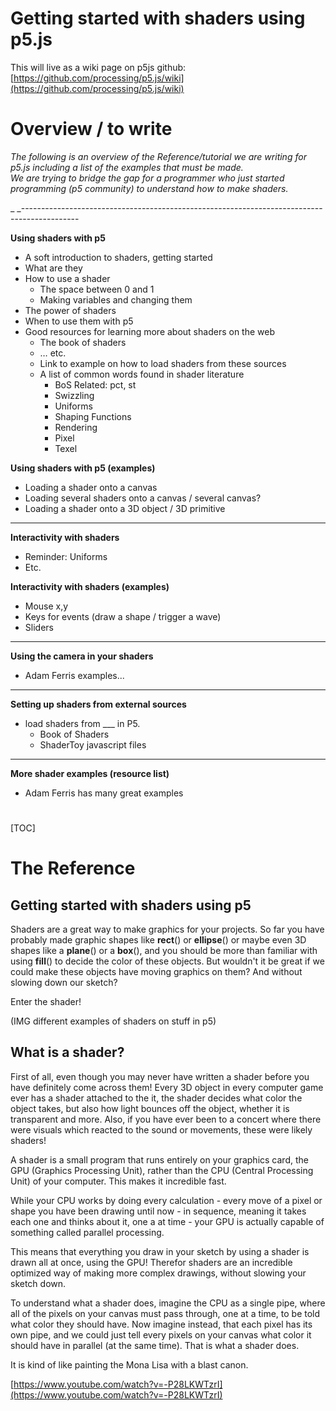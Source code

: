 # Getting started with shaders using p5.js

This will live as a wiki page on p5js github: [https://github.com/processing/p5.js/wiki](https://github.com/processing/p5.js/wiki) 


# 


# Overview / to write

_The following is an overview of the Reference/tutorial we are writing for p5.js including a list of the examples that must be made. \
We are trying to bridge the gap for a programmer who just started programming (p5 community) to understand how to make shaders._

_ _--------------------------------------------------------------------------------------------

**Using shaders with p5**



*   A soft introduction to shaders, getting started
*   What are they
*   How to use a shader
    *   The space between 0 and 1
    *   Making variables and changing them
*   The power of shaders
*   When to use them with p5
*   Good resources for learning more about shaders on the web
    *   The book of shaders
    *   … etc.
    *   Link to example on how to load shaders from these sources
    *   A list of common words found in shader literature
        *   BoS Related: pct, st
        *   Swizzling
        *   Uniforms
        *   Shaping Functions
        *   Rendering
        *   Pixel
        *   Texel

**Using shaders with p5 (examples)**



*   Loading a shader onto a canvas
*   Loading several shaders onto a canvas / several canvas?
*   Loading a shader onto a 3D object / 3D primitive

--------------------------------------------------------------------------------------------

**Interactivity with shaders**



*   Reminder: Uniforms
*   Etc.

**Interactivity with shaders (examples)**



*   Mouse x,y
*   Keys for events (draw a shape / trigger a wave)
*   Sliders

--------------------------------------------------------------------------------------------

**Using the camera in your shaders**



*   Adam Ferris examples...

--------------------------------------------------------------------------------------------

**Setting up shaders from external sources**



*   load shaders from ___ in P5.
    *   Book of Shaders
    *   ShaderToy javascript files

--------------------------------------------------------------------------------------------

**More shader examples (resource list)**



*   Adam Ferris has many great examples


# 


[TOC]



# 


# The Reference


## Getting started with shaders using p5

Shaders are a great way to make graphics for your projects. So far you have probably made graphic shapes like **rect**() or **ellipse**() or maybe even 3D shapes like a **plane**() or a **box**(), and you should be more than familiar with using **fill**() to decide the color of these objects. But wouldn't it be great if we could make these objects have moving graphics on them? And without slowing down our sketch?

Enter the shader!

(IMG different examples of shaders on stuff in p5)


## What is a shader?

First of all, even though you may never have written a shader before you have definitely come across them! Every 3D object in every computer game ever has a shader attached to the it, the shader decides what color the object takes, but also how light bounces off the object, whether it is transparent and more. Also, if you have ever been to a concert where there were visuals which reacted to the sound or movements, these were likely shaders! 

A shader is a small program that runs entirely on your graphics card, the GPU (Graphics Processing Unit), rather than the CPU (Central Processing Unit) of your computer. This makes it incredible fast.

While your CPU works by doing every calculation - every move of a pixel or shape you have been drawing until now - in sequence, meaning it takes each one and thinks about it, one a at time - your GPU is actually capable of something called parallel processing.

This means that everything you draw in your sketch by using a shader is drawn all at once, using the GPU! Therefor shaders are an incredible optimized way of making more complex drawings, without slowing your sketch down.

To understand what a shader does, imagine the CPU as a single pipe, where all of the pixels on your canvas must pass through, one at a time, to be told what color they should have. Now imagine instead, that each pixel has its own pipe, and we could just tell every pixels on your canvas what color it should have in parallel (at the same time). That is what a shader does. 

It is kind of like painting the Mona Lisa with a blast canon.

[https://www.youtube.com/watch?v=-P28LKWTzrI](https://www.youtube.com/watch?v=-P28LKWTzrI) 
